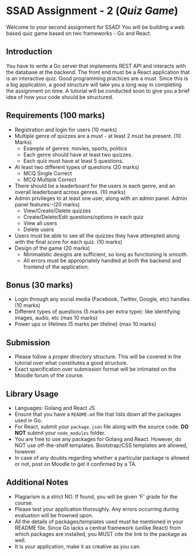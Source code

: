 # SSAD Assignment - 2 (_Quiz Game_)
Welcome to your second assignment for SSAD! You will be building a web based quiz game based on two frameworks - Go and React.


## Introduction
You have to write a Go server that implements REST API and interacts with the database at the backend. The front end must be a React application that is an interactive quiz. Good programming practices are a must. Since this is a big application, a good structure will take you a long way in completing the assignment on time. A tutorial will be conducted soon to give you a brief idea of how your code should be structured.


## Requirements (**100 marks**)
- Registration and login for users (10 marks)
- Multiple genre of quizzes are a must - at least 2 must be present. (10 Marks)
    - Example of genres: movies, sports, politics
    - Each genre should have at least two quizzes.
    - Each quiz must have at least 5 questions.
- At least two different types of questions (20 marks)
    - MCQ Single Correct
    - MCQ Multiple Correct
- There should be a leaderboard for the users in each genre, and an overall leaderboard across genres. (10 marks)
- Admin privileges to at least one user, along with an admin panel. Admin panel features:-(20 marks)
    - View/Create/Delete quizzes
    - Create/Delete/Edit questions/options in each quiz
    - View all users
    - Delete users
- Users must be able to see all the quizzes they have attempted along with the final score for each quiz. (10 marks)
- Design of the game (20 marks)
    - Minimalistic designs are sufficient, so long as functioning is smooth.
    - All errors must be appropriately handled at both the backend and frontend of the application.


## Bonus (**30 marks**)
- Login through any social media (Facebook, Twitter, Google, etc) handles (10 marks)
- Different types of questions (5 marks per extra type): like identifying images, audio, etc (max 10 marks)
- Power ups or lifelines (5 marks per lifeline) (max 10 marks)


## Submission
- Please follow a proper directory structure. This will be covered in the tutorial over what constitutes a good structure.
- Exact specification over submission format will be intimated on the Moodle forum of the course.


## Library Usage
- Languages: Golang and React JS
- Ensure that you have a `README.md` file that lists down all the packages used in Go.
- For React, submit your `package.json` file along with the source code. **DO NOT** submit your `node_modules` folder.
- You are free to use any packages for Golang and React. However, do NOT use off-the-shelf templates. Bootstrap/CSS templates are allowed, however.
- In case of any doubts regarding whether a particular package is allowed or not, post on Moodle to get it confirmed by a TA.


## Additional Notes
- Plagiarism is a strict NO. If found, you will be given 'F' grade for the course.
- Please test your application thoroughly. Any errors occurring during evaluation will be frowned upon.
- All the details of packages/templates used must be mentioned in your README file. Since Go lacks a central framework (unlike React) from which packages are installed, you MUST cite the link to the package as well.
- It is your application, make it as creative as you can.
